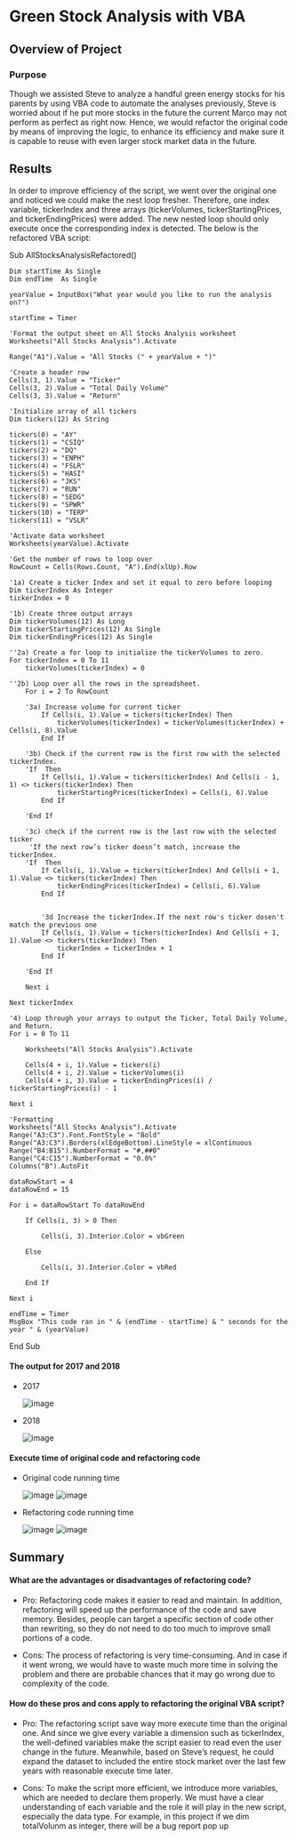 # Green Stock Analysis with VBA

## Overview of Project

### Purpose
Though we assisted Steve to analyze a handful green energy stocks for his parents by using VBA code to automate the analyses previously, Steve is worried about if he put more stocks in the future the current Marco may not perform as perfect as right now. Hence, we would refactor the original code by means of improving the logic, to enhance its efficiency and make sure it is capable to reuse with even larger stock market data in the future.  

## Results
In order to improve efficiency of the script, we went over the original one and noticed we could make the nest loop fresher. Therefore, one index variable, tickerIndex and three arrays (tickerVolumes, tickerStartingPrices, and tickerEndingPrices) were added. The new nested loop should only execute once the corresponding index is detected. The below is the refactored VBA script:

Sub AllStocksAnalysisRefactored()
    
    Dim startTime As Single
    Dim endTime  As Single

    yearValue = InputBox("What year would you like to run the analysis on?")

    startTime = Timer
    
    'Format the output sheet on All Stocks Analysis worksheet
    Worksheets("All Stocks Analysis").Activate
    
    Range("A1").Value = "All Stocks (" + yearValue + ")"
    
    'Create a header row
    Cells(3, 1).Value = "Ticker"
    Cells(3, 2).Value = "Total Daily Volume"
    Cells(3, 3).Value = "Return"

    'Initialize array of all tickers
    Dim tickers(12) As String
    
    tickers(0) = "AY"
    tickers(1) = "CSIQ"
    tickers(2) = "DQ"
    tickers(3) = "ENPH"
    tickers(4) = "FSLR"
    tickers(5) = "HASI"
    tickers(6) = "JKS"
    tickers(7) = "RUN"
    tickers(8) = "SEDG"
    tickers(9) = "SPWR"
    tickers(10) = "TERP"
    tickers(11) = "VSLR"
    
    'Activate data worksheet
    Worksheets(yearValue).Activate
    
    'Get the number of rows to loop over
    RowCount = Cells(Rows.Count, "A").End(xlUp).Row
    
    '1a) Create a ticker Index and set it equal to zero before looping
    Dim tickerIndex As Integer
    tickerIndex = 0

    '1b) Create three output arrays
    Dim tickerVolumes(12) As Long
    Dim tickerStartingPrices(12) As Single
    Dim tickerEndingPrices(12) As Single
    
    ''2a) Create a for loop to initialize the tickerVolumes to zero.
    For tickerIndex = 0 To 11
        tickerVolumes(tickerIndex) = 0
    
    ''2b) Loop over all the rows in the spreadsheet.
        For i = 2 To RowCount
    
        '3a) Increase volume for current ticker
            If Cells(i, 1).Value = tickers(tickerIndex) Then
                tickerVolumes(tickerIndex) = tickerVolumes(tickerIndex) + Cells(i, 8).Value
            End If
        
        '3b) Check if the current row is the first row with the selected tickerIndex.
        'If  Then
            If Cells(i, 1).Value = tickers(tickerIndex) And Cells(i - 1, 1) <> tickers(tickerIndex) Then
                tickerStartingPrices(tickerIndex) = Cells(i, 6).Value
            End If
            
        'End If
        
        '3c) check if the current row is the last row with the selected ticker
         'If the next row’s ticker doesn’t match, increase the tickerIndex.
        'If  Then
            If Cells(i, 1).Value = tickers(tickerIndex) And Cells(i + 1, 1).Value <> tickers(tickerIndex) Then
                tickerEndingPrices(tickerIndex) = Cells(i, 6).Value
            End If
            

            '3d Increase the tickerIndex.If the next row's ticker dosen't match the previous one
            If Cells(i, 1).Value = tickers(tickerIndex) And Cells(i + 1, 1).Value <> tickers(tickerIndex) Then
                tickerIndex = tickerIndex + 1
            End If
               
        'End If
    
        Next i
    
    Next tickerIndex
    
    '4) Loop through your arrays to output the Ticker, Total Daily Volume, and Return.
    For i = 0 To 11
    
        Worksheets("All Stocks Analysis").Activate
        
        Cells(4 + i, 1).Value = tickers(i)
        Cells(4 + i, 2).Value = tickerVolumes(i)
        Cells(4 + i, 3).Value = tickerEndingPrices(i) / tickerStartingPrices(i) - 1
      
    Next i
    
    'Formatting
    Worksheets("All Stocks Analysis").Activate
    Range("A3:C3").Font.FontStyle = "Bold"
    Range("A3:C3").Borders(xlEdgeBottom).LineStyle = xlContinuous
    Range("B4:B15").NumberFormat = "#,##0"
    Range("C4:C15").NumberFormat = "0.0%"
    Columns("B").AutoFit

    dataRowStart = 4
    dataRowEnd = 15

    For i = dataRowStart To dataRowEnd
        
        If Cells(i, 3) > 0 Then
            
            Cells(i, 3).Interior.Color = vbGreen
            
        Else
        
            Cells(i, 3).Interior.Color = vbRed
            
        End If
        
    Next i
 
    endTime = Timer
    MsgBox "This code ran in " & (endTime - startTime) & " seconds for the year " & (yearValue)

End Sub

#### The output for 2017 and 2018
- 2017

    ![image](https://github.com/Jarviniazh/Module-2-Challenge-Stock-Analysis/blob/main/Resources/Outputs%20of%202017.png)

- 2018
    
    ![image](https://github.com/Jarviniazh/Module-2-Challenge-Stock-Analysis/blob/main/Resources/Outputs%20of%202018.png)

#### Execute time of original code and refactoring code
- Original code running time

    ![image](https://github.com/Jarviniazh/Module-2-Challenge-Stock-Analysis/blob/main/Resources/VBA_Challenge_2017_Original.png)
    ![image](https://github.com/Jarviniazh/Module-2-Challenge-Stock-Analysis/blob/main/Resources/VBA_Challenge_2018_Original.png)

- Refactoring code running time

    ![image](https://github.com/Jarviniazh/Module-2-Challenge-Stock-Analysis/blob/main/Resources/VBA_Challenge_2017.png)
    ![image](https://github.com/Jarviniazh/Module-2-Challenge-Stock-Analysis/blob/main/Resources/VBA_Challenge_2018.png)

## Summary
#### What are the advantages or disadvantages of refactoring code?
- Pro: Refactoring code makes it easier to read and maintain. In addition, refactoring will speed up the performance of the code and save memory. Besides, people can target a specific section of code other than rewriting, so they do not need to do too much to improve small portions of a code. 

- Cons: The process of refactoring is very time-consuming. And in case if it went wrong, we would have to waste much more time in solving the problem and there are probable chances that it may go wrong due to complexity of the code. 

#### How do these pros and cons apply to refactoring the original VBA script?
- Pro: The refactoring script save way more execute time than the original one. And since we give every variable a dimension such as tickerIndex, the well-defined variables make the script easier to read even the user change in the future. Meanwhile, based on Steve’s request, he could expand the dataset to included the entire stock market over the last few years with reasonable execute time later.

- Cons: To make the script more efficient, we introduce more variables, which are needed to declare them properly. We must have a clear understanding of each variable and the role it will play in the new script, especially the data type. For example, in this project if we dim totalVolunm as integer, there will be a bug report pop up


